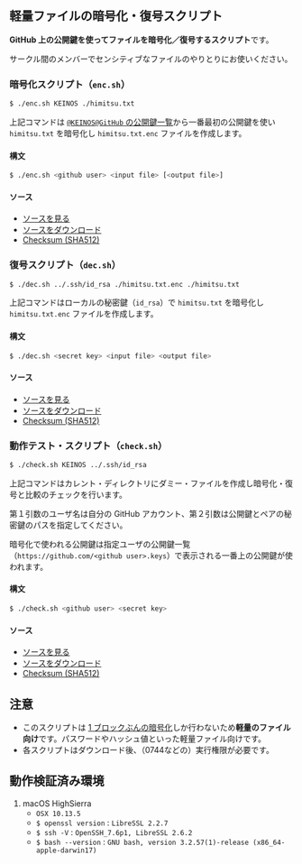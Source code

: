 ## 軽量ファイルの暗号化・復号スクリプト

**GitHub 上の公開鍵を使ってファイルを暗号化／復号するスクリプト**です。

サークル間のメンバーでセンシティブなファイルのやりとりにお使いください。


### 暗号化スクリプト（`enc.sh`）

```bash
$ ./enc.sh KEINOS ./himitsu.txt
```

上記コマンドは [`@KEINOS@GitHub` の公開鍵一覧](https://github.com/KEINOS.keys)から一番最初の公開鍵を使い `himitsu.txt` を暗号化し `himitsu.txt.enc` ファイルを作成します。

#### 構文

```bash
$ ./enc.sh <github user> <input file> [<output file>]
```

#### ソース

- [ソースを見る](https://github.com/Qithub-BOT/Qithub-ORG/blob/master/tools/crypt/enc.sh.txt)
- [ソースをダウンロード](https://qithub.tk/tools/crypt/?type=enc)
- [Checksum (SHA512)](https://github.com/Qithub-BOT/Qithub-ORG/blob/master/tools/crypt/enc.sh.sig)

### 復号スクリプト（`dec.sh`）

```bash
$ ./dec.sh ../.ssh/id_rsa ./himitsu.txt.enc ./himitsu.txt
```

上記コマンドはローカルの秘密鍵（`id_rsa`）で `himitsu.txt` を暗号化し `himitsu.txt.enc` ファイルを作成します。

#### 構文

```bash
$ ./dec.sh <secret key> <input file> <output file>
```

#### ソース

- [ソースを見る](https://github.com/Qithub-BOT/Qithub-ORG/blob/master/tools/crypt/dec.sh.txt)
- [ソースをダウンロード](https://qithub.tk/tools/crypt/?type=dec)
- [Checksum (SHA512)](https://github.com/Qithub-BOT/Qithub-ORG/blob/master/tools/crypt/dec.sh.sig)

### 動作テスト・スクリプト（`check.sh`）

```bash
$ ./check.sh KEINOS ../.ssh/id_rsa
```

上記コマンドはカレント・ディレクトリにダミー・ファイルを作成し暗号化・復号と比較のチェックを行います。

第１引数のユーザ名は自分の GitHub アカウント、第２引数は公開鍵とペアの秘密鍵のパスを指定してください。

暗号化で使われる公開鍵は指定ユーザの公開鍵一覧（`https://github.com/<github user>.keys`）で表示される一番上の公開鍵が使われます。

#### 構文

```bash
$ ./check.sh <github user> <secret key>
```

#### ソース

- [ソースを見る](https://github.com/Qithub-BOT/Qithub-ORG/blob/master/tools/crypt/check.sh.txt)
- [ソースをダウンロード](https://qithub.tk/tools/crypt/?type=check)
- [Checksum (SHA512)](https://github.com/Qithub-BOT/Qithub-ORG/blob/master/tools/crypt/check.sh.sig)

## 注意

- このスクリプトは [1 ブロックぶんの暗号化](https://qiita.com/kunichiko/items/3c0b1a2915e9dacbd4c1)しか行わないため**軽量のファイル向け**です。パスワードやハッシュ値といった軽量ファイル向けです。
- 各スクリプトはダウンロード後、（0744などの）実行権限が必要です。

## 動作検証済み環境

1. macOS HighSierra
    - `OSX 10.13.5`
    - `$ openssl version` : `LibreSSL 2.2.7`
    - `$ ssh -V` : `OpenSSH_7.6p1, LibreSSL 2.6.2`
    - `$ bash --version` : `GNU bash, version 3.2.57(1)-release (x86_64-apple-darwin17)`

